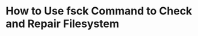 # How to Use fsck Command to Check and Repair Filesystem

<!-- https://phoenixnap.com/kb/fsck-command-linux -->
